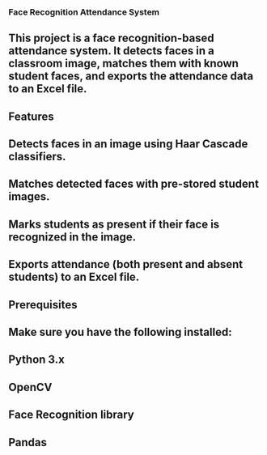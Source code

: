 ### Face Recognition Attendance System
## This project is a face recognition-based attendance system. It detects faces in a classroom image, matches them with known student faces, and exports the attendance data to an Excel file.

## Features
## Detects faces in an image using Haar Cascade classifiers.
## Matches detected faces with pre-stored student images.
## Marks students as present if their face is recognized in the image.
## Exports attendance (both present and absent students) to an Excel file.
## Prerequisites
## Make sure you have the following installed:

## Python 3.x
## OpenCV
## Face Recognition library
## Pandas
